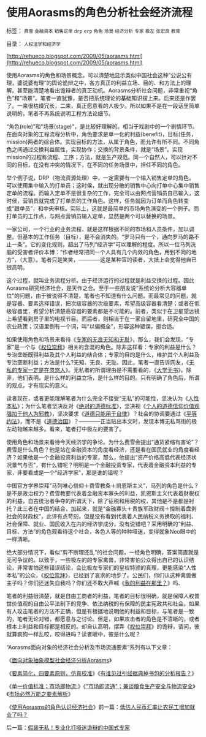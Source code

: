 # 使用Aorasms的角色分析社会经济流程

标签： `费雪` `金融资本` `销售定单` `drp` `erp` `角色` `场景` `经济分析` `专家` `极左` `张宏良` `教育` 

目录： `人权法学和经济学`

[http://rehueco.blogspot.com/2009/05/aorasms.html](http://rehueco.blogspot.com/2009/05/aorasms.html)

使用Aorasms的角色和场景概念，可以清楚地显示类似中国社会这种“公说公有理，婆说婆有理”的舆论诡辩之中，各方真正的利益立场、目的、和方法上的理解。甚至能清楚地看出诡辩者的真正动机。Aorasms分析社会问题，非常重视“角色”和“场景”。笔者一直犹豫，是否把系统理论的基础知识摆上来。后来还是作罢了。一来很枯燥冗长，二来，真正愿意看的人极少。所以如果不是在一段话里简单说明的，笔者不再系统说明工程方法论细节。

“角色(role)”和"场景(stage)"，是比较好理解的。相当于戏剧中的一个剧情环节。在面向对象的工程流程分析中，角色要求是单一化的利益(benefit)，目标(任务，mission)两者的综合体。实现目标的方法，从属于角色，而允许有所不同。不同角色之间通过交换利益属性，实现协作；交换的背景条件，就是“场景”。实现mission的过程称流程、工序；方法，就是生产规范。同一个自然人，可以针对不同的目标，在没有冲突的情况下，在不同的任务场景中，担任不同的角色。



举个例子说，DRP（物流资源处理）中，一定需要有一个输入销售定单的角色。可以使用集中输入的打单员；这时侯，就出现分散的销售中心向打单中心集中销售定单的流程。而输入定单不是很复杂的工作，完全可以由网点营销员自已输入，这时侯，营销员就完成了打单员的工作角色。这样，任务就因为订单而角色转变成“跟单员”，和中央审核。实际上，这就是最简单的市场角色演变的一个例子。而打单员的工作点，与网点营销员输入定单，显然是两个可以替换的场景。

一家公司，一个行业的业务流程，就是这样根据不同的市场和人员条件，加以调整。但基本的工作任务（目标），是不会消失的。“罗马只有一个，通向罗马的路不止一条”。它的变化规则，超出了马列“经济学”可以理解的程度。所以一位马列洗脑的受害者评价本博：“作者经常把同一个人具有几个内敛的角色，用到不同的地方”，（大意）。笔者只是笑笑，————这是某种盲的读者，大抵上会觉得他自已很高明。

这个过程，就叫业务流程分析。由于经济运行的过程就是利益交换的过程。因此Aorasms研究经济社会，是天作之合。至于一些朋友说“系统论分析大容器单位”的问题，由于彼说得不清楚，笔者也不知道有什么问题。而最常见的问题，就是容器、要素选择错误，把次级容器的次级要素，希望高级容器看清楚；或者在低级容器里，希望分析清楚高容器的要素都是不可能的。前者，类似于在卫星望远镜上希望看到房子里的电视节目。而后者，则相当于在一家自留地里，研究全中国的农业政策；汉语里倒有一个词，叫“以偏概全”，形容这种错误，挺合适。

如果使用角色和场景来看待《[专家的无良无知和无耻](../../../2008/10/20/欣赏专家们之无知，无耻，与无良.md)》，那么，我们会发现，“专家”是一个与《[权位崇拜](../../../2008/10/10/中国式诡辩：官本位文化之权位崇拜心魔.md)》相关的含混的角色。除非这样看：专家的利益是什么？专治垄断既得利益及其个人利益的结合体；专家的目的是什么，维护其个人利益及专治垄断利益；方法是什么?无知、无良、无耻。因此，笔者一直告诉网友，《[无私的专家一定是在忽悠人](../../../2009/3/28/大学无书：难道诡辩忽悠是传统政治经济学的理论支柱.md)》。无私者的所谓理由是不需要看的，《[大学无书](../../../2008/8/31/“大学无书”，远离中国式诡辩！.md)》。除非，他们表明，是什么样的利益立场，是什么样的目的。只有明确了角色后，所谓的观点，才有现实的意义。

读者现在，或者更能理解笔者为什么完全不接受“无私”的可能性，坚决认为《[人性本私](../../../2009/3/26/人性本私！无私与自私是同义词.md)》；为什么笔者坚决反对《[绝对的道德标准](../../../2009/3/11/信仰，个人世界观的基础断言；不是绝对的道德标准.md)》，坚决视《[个人的道德信仰价值观强加于他人为邪教](../../../2008/12/25/中印社会宗教的信仰，和邪教的负担.md)》，坚决要求《[道德只能用于自律](../../../2008/5/19/和谐社会，各司其职！泛道德论者，戒！.md)》？社会的协调要通过《[平等约法](../../../2007/9/30/民主就是与民约法；法律并不是道德的上层建筑.md)》，而不是《[道德治国](../../../2008/10/25/明末历史在儒教道德口水仗中模糊.md)》？————正当贴出本文时，发现本博无私骂街的极左动物越来越多。看来，笔者打中极左的要害了。

使用角色和场景来看待今天经济学的争论。为什么费雪会提出“通货紧缩有害论”？费雪是什么角色？他是站在金融资本的角度看经济，还是看在国民就业的角度看经济？如果他是一个金融投资利益的专家，那么，他提出“资产价格高低代表经济状况景气与否”，有什么错呢？明明是一个金融投资专家，代表着金融资本利益的专家，非要看成是一个“经济学家”，那是谁的错呢？

中国官方学界崇拜“马列唯心信仰＋费雪教条＋凯恩斯主义”，马列的角色是什么？是不是政治权力？费雪教要代表着金融资本寡头的利益，凯恩斯主义代表着财税权的利益，自古统治者争夺的所谓天下，除了征税和用税的权，其他是不是都是衬托？此三者在中国的结合，加起来，就是“金融寡头＋贵族军政财阀＋控制着盘剥社会的财政权”，此评有点苛刻，但是没有看到代表着人民纳税义务换取的福利、社会保障、就业、国民收入在内的经济学成分，没有说错吧？采用明确的“利益、目标、方法”的角色观看待这个社会，各色人等的种种哑迷，变得就象Neo眼中的一样清晰。

绝大部分情况下，看似“剪不断理还乱”的社会问题，一经角色明确，答案简直就是无可争议的。以致于，一些极左的的专家禽兽，非常害怕公众得出自已的认识结论，非常害怕这些错误结论，会比极左专家们的皇权特颁的真理，更能感染“人性本私”的公众，《[权位崇拜](../../../2008/10/10/中国式诡辩：官本位文化之权位崇拜心魔.md)》，已经到了哀求的地步了。公民们，你们认这种禽兽做主子吗？你们还迷失自我吗？你们还不敢大声喊《[我的利益在那里？](http://blog.sina.com.cn/s/blog_5563a64d0100cfes.html)》吗、

笔者的利益很清楚，就是自由工商者的利益，笔者的目标很明确，就是保障人权普世价值观的自由公平法制下的竞争、依法纳税的有保障的民主宪政共和社会。如果有人攻击笔者的方法不正确，但是有根据地说明他的利益和目标，与笔者是一致的，笔者无论对错，都愿意与之讨论。但是，如果攻击者的角色是不清晰的，或者根本上利益和目标都是相反的。却自认高明，摆弄《[权位崇拜](../../../2008/10/10/中国式诡辩：官本位文化之权位崇拜心魔.md)》的诡辩，请问，彼就算疯狗一样乱咬，咬得进吗？读者眼中，彼是什么呢？



“Aorasms面向对象的经济社会分析及市场流通要素”系列有以下文章：

《[面向对象抽象模型社会经济分析Aorasms](../../../2009/4/1/面向对象抽象模型社会经济分析.md)》

《[要素简化，四要素原则，仿真校准](../../../2009/4/2/要素简化，四要素原则，仿真校准.md)》《[有谁见过引经据典掉书包的分析报告？](../../../2009/4/14/有谁见过引经据典高尚的工程分析.md)》

《[单一价值标准；市场即物流;](../../../2009/3/30/单一价值标准；市场即物流.md)》《["市场即流通"；兼谈粮食生产安全与物流安全](../../../2009/3/30/&quot;市场即流通&quot;之粮食生产安全与物流安全.md)》《[市场必然万能之要素解析](../../../2009/3/31/市场要素之&quot;万能与不能&quot;的意义.md)》

《[使用Aorasms的角色认识经济社会](../../../2009/5/4/使用Aorasms的角色分析社会经济流程.md)》前一篇：[低估人民币汇率让农民工增加就业了吗？](../../../2009/5/4/低估人民币汇率让农民工增加就业了吗？.md)

后一篇：[假装无私！专业化打哑迷诡辩的中国式专家](../../../2009/5/5/假装无私！专业化打哑迷诡辩的中国式专家.md)